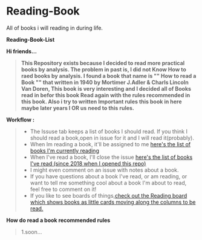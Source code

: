 # Reading-Book
All of books i will reading in during life.

**Reading-Book-List**

**Hi friends...**
>**This Repository exists because I decided to read more practical books by analysis.
The problem in past is, I did not Know How to raed books by analysis.
I found a book that name is "" How to read a Book "" that written in 1940 by Mortimer J.Adler & Charls Lincoln Van Doren,
This book is very interesting and I decided all of Books read in befor this book Read again with the rules recommended in this book.
Also i try to written Important rules this book in here  maybe later years I OR us need to this rules.**


**Workflow :**
>    - The Issuse tab keeps a list of books I should read. If you think I should read a book,open in issue for it and I will read it(probably).
>    - When Im reading a book, it'll be assigned to me [here's the list of books I'm currently reading]()
>    - When I've read a book, I'll close the issue [here's the list of books I've read (since 2018 when I opened this repo)]()
>    - I might even comment on an issue with notes about a book.
>    - If you have questions about a book I've read, or am reading, or want to tell me something cool about a book I'm about to read, feel free to comment on it! 
>    - If you like to see boards of things,[check out the Reading board which shows books as little cards moving along the columns to be read.]()

**How do read a book recommended rules**
>1.soon...
